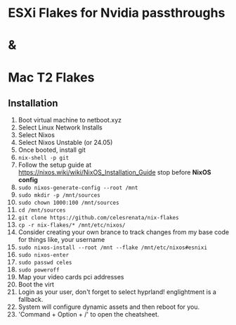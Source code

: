 # ESXi Flakes for Nvidia passthroughs
# &
# Mac T2 Flakes

## Installation
1. Boot virtual machine to netboot.xyz
11. Select Linux Network Installs
11. Select Nixos
11. Select Nixos Unstable (or 24.05)
1. Once booted, install git
11. `nix-shell -p git`
1. Follow the setup guide at https://nixos.wiki/wiki/NixOS_Installation_Guide stop before **NixOS config**
11. `sudo nixos-generate-config --root /mnt`
11. `sudo mkdir -p /mnt/sources`
11. `sudo chown 1000:100 /mnt/sources`
11. `cd /mnt/sources`
11. `git clone https://github.com/celesrenata/nix-flakes`
11. `cp -r nix-flakes/* /mnt/etc/nixos/`
11. Consider creating your own brance to track changes from my base code for things like, your username
11. `sudo nixos-install --root /mnt --flake /mnt/etc/nixos#esnixi`
11. `sudo nixos-enter`
11. `sudo passwd celes`
11. `sudo poweroff`
1. Map your video cards pci addresses
1. Boot the virt
1. Login as your user, don't forget to select hyprland! englightment is a fallback.
1. System will configure dynamic assets and then reboot for you.
1. 'Command + Option + /' to open the cheatsheet.
